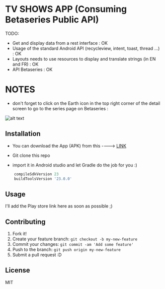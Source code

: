 # TV SHOWS APP (Consuming Betaseries Public API)

TODO: 

- Get and display data from a rest interface : OK
- Usage of the standard Android API (recycleview, intent, toast, thread ...) : OK
- Layouts needs to use resources to display and translate strings (in EN and FR) : OK
- API Betaseries : OK

# NOTES

- don't forget to click on the Earth icon in the top right corner of the detail screen to go to the series page on Betaseries :

![alt text](http://s10.postimg.org/j7f4nd1sp/Capture.png "Details view")


## Installation

- You can download the App (APK) from this ----> [LINK](https://drive.google.com/file/d/0B6R1MuyxwurbbVlmX3ZLNXExVUk/view?usp=sharing) 

- Git clone this repo 
- import it in Android studio and let Gradle do the job for you :)

```javascript
    compileSdkVersion 23
    buildToolsVersion '23.0.0'
```

## Usage

I'll add the Play store link here as soon as possible ;)

## Contributing

1. Fork it!
2. Create your feature branch: `git checkout -b my-new-feature`
3. Commit your changes: `git commit -am 'Add some feature'`
4. Push to the branch: `git push origin my-new-feature`
5. Submit a pull request :D

## License

MIT
